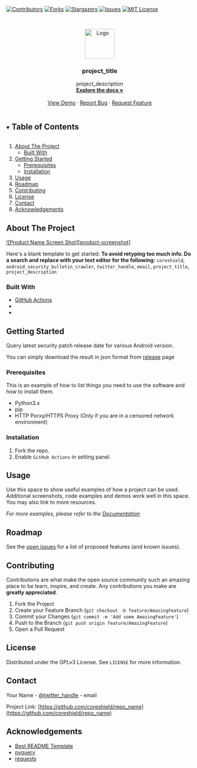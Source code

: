 <!--
*** Thanks for checking out the Best-README-Template. If you have a suggestion
*** that would make this better, please fork the repo and create a pull request
*** or simply open an issue with the tag "enhancement".
*** Thanks again! Now go create something AMAZING! :D
***
***
***
*** To avoid retyping too much info. Do a search and replace for the following:
*** coreshield, repo_name, twitter_handle, email, project_title, project_description
-->



<!-- PROJECT SHIELDS -->
<!--
*** I'm using markdown "reference style" links for readability.
*** Reference links are enclosed in brackets [ ] instead of parentheses ( ).
*** See the bottom of this document for the declaration of the reference variables
*** for contributors-url, forks-url, etc. This is an optional, concise syntax you may use.
*** https://www.markdownguide.org/basic-syntax/#reference-style-links
-->
[![Contributors][contributors-shield]][contributors-url]
[![Forks][forks-shield]][forks-url]
[![Stargazers][stars-shield]][stars-url]
[![Issues][issues-shield]][issues-url]
[![MIT License][license-shield]][license-url]



<!-- PROJECT LOGO -->
<br />
<p align="center">
  <a href="https://github.com/coreshield/android_security_bulletin_crawler">
    <img src="images/logo.png" alt="Logo" width="80" height="80">
  </a>

  <h3 align="center">project_title</h3>

  <p align="center">
    project_description
    <br />
    <a href="https://github.com/coreshield/android_security_bulletin_crawler"><strong>Explore the docs »</strong></a>
    <br />
    <br />
    <a href="https://github.com/coreshield/android_security_bulletin_crawler">View Demo</a>
    ·
    <a href="https://github.com/coreshield/android_security_bulletin_crawler/issues">Report Bug</a>
    ·
    <a href="https://github.com/coreshield/android_security_bulletin_crawler/issues">Request Feature</a>
  </p>
</p>



<!-- TABLE OF CONTENTS -->
<details open="open">
  <summary><h2 style="display: inline-block">Table of Contents</h2></summary>
  <ol>
    <li>
      <a href="#about-the-project">About The Project</a>
      <ul>
        <li><a href="#built-with">Built With</a></li>
      </ul>
    </li>
    <li>
      <a href="#getting-started">Getting Started</a>
      <ul>
        <li><a href="#prerequisites">Prerequisites</a></li>
        <li><a href="#installation">Installation</a></li>
      </ul>
    </li>
    <li><a href="#usage">Usage</a></li>
    <li><a href="#roadmap">Roadmap</a></li>
    <li><a href="#contributing">Contributing</a></li>
    <li><a href="#license">License</a></li>
    <li><a href="#contact">Contact</a></li>
    <li><a href="#acknowledgements">Acknowledgements</a></li>
  </ol>
</details>



<!-- ABOUT THE PROJECT -->
## About The Project

[![Product Name Screen Shot][product-screenshot]](https://example.com)

Here's a blank template to get started:
**To avoid retyping too much info. Do a search and replace with your text editor for the following:**
`coreshield`, `android_security_bulletin_crawler`, `twitter_handle`, `email`, `project_title`, `project_description`


### Built With

* [GitHub Actions](https://github.com/features/actions)
* []()
* []()



<!-- GETTING STARTED -->
## Getting Started

Query latest security patch release date for various Android version.

You can simply download the result in json format from [release](https://github.com/coreshield/android_security_bulletin_crawler/releases) page

### Prerequisites

This is an example of how to list things you need to use the software and how to install them.
* Python3.x
* pip
* HTTP Porxy/HTTPS Proxy (Only if you are in a censored network environment)

### Installation

1. Fork the repo.
2. Enable `GitHub Actions` in setting panel.



<!-- USAGE EXAMPLES -->
## Usage

Use this space to show useful examples of how a project can be used. Additional screenshots, code examples and demos work well in this space. You may also link to more resources.

_For more examples, please refer to the [Documentation](https://example.com)_



<!-- ROADMAP -->
## Roadmap

See the [open issues](https://github.com/coreshield/repo_name/issues) for a list of proposed features (and known issues).



<!-- CONTRIBUTING -->
## Contributing

Contributions are what make the open source community such an amazing place to be learn, inspire, and create. Any contributions you make are **greatly appreciated**.

1. Fork the Project
2. Create your Feature Branch (`git checkout -b feature/AmazingFeature`)
3. Commit your Changes (`git commit -m 'Add some AmazingFeature'`)
4. Push to the Branch (`git push origin feature/AmazingFeature`)
5. Open a Pull Request



<!-- LICENSE -->
## License

Distributed under the GPLv3 License. See `LICENSE` for more information.



<!-- CONTACT -->
## Contact

Your Name - [@twitter_handle](https://twitter.com/twitter_handle) - email

Project Link: [https://github.com/coreshield/repo_name](https://github.com/coreshield/repo_name)



<!-- ACKNOWLEDGEMENTS -->
## Acknowledgements

* [Best README Template](https://github.com/othneildrew/Best-README-Template)
* [pyquery](https://github.com/gawel/pyquery)
* [requests](https://github.com/psf/requests)





<!-- MARKDOWN LINKS & IMAGES -->
<!-- https://www.markdownguide.org/basic-syntax/#reference-style-links -->
[contributors-shield]: https://img.shields.io/github/contributors/coreshield/android_security_bulletin_crawler.svg?style=for-the-badge
[contributors-url]: https://github.com/coreshield/android_security_bulletin_crawler/graphs/contributors
[forks-shield]: https://img.shields.io/github/forks/coreshield/android_security_bulletin_crawler.svg?style=for-the-badge
[forks-url]: https://github.com/coreshield/android_security_bulletin_crawler/network/members
[stars-shield]: https://img.shields.io/github/stars/coreshield/android_security_bulletin_crawler.svg?style=for-the-badge
[stars-url]: https://github.com/coreshield/android_security_bulletin_crawler/stargazers
[issues-shield]: https://img.shields.io/github/issues/coreshield/android_security_bulletin_crawler.svg?style=for-the-badge
[issues-url]: https://github.com/coreshield/android_security_bulletin_crawler/issues
[license-shield]: https://img.shields.io/github/license/coreshield/android_security_bulletin_crawler.svg?style=for-the-badge
[license-url]: https://github.com/coreshield/android_security_bulletin_crawler/blob/master/LICENSE.txt
